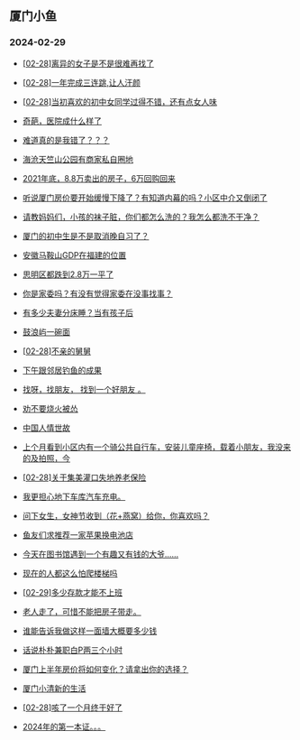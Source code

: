 ## 厦门小鱼 
### 2024-02-29

+ [[02-28]离异的女子是不是很难再找了](http://bbs.xmfish.com/read-htm-tid-18152838.html)

+ [[02-28]一年完成三连跳,让人汗颜](http://bbs.xmfish.com/read-htm-tid-18152741.html)

+ [[02-28]当初喜欢的初中女同学过得不错，还有点女人味](http://bbs.xmfish.com/read-htm-tid-18152758.html)

+ [奇葩，医院成什么样了](http://bbs.xmfish.com/read-htm-tid-18152655.html)

+ [难道真的是我错了？？？](http://bbs.xmfish.com/read-htm-tid-18152664.html)

+ [海沧天竺山公园有商家私自圈地](http://bbs.xmfish.com/read-htm-tid-18152706.html)

+ [2021年底，8.8万卖出的房子，6万回购回来](http://bbs.xmfish.com/read-htm-tid-18152922.html)

+ [听说厦门房价要开始缓慢下降了？有知道内幕的吗？小区中介又倒闭了](http://bbs.xmfish.com/read-htm-tid-18152928.html)

+ [请教妈妈们，小孩的袜子脏，你们都怎么洗的？我怎么都洗不干净？](http://bbs.xmfish.com/read-htm-tid-18152697.html)

+ [厦门的初中生是不是取消晚自习了？](http://bbs.xmfish.com/read-htm-tid-18152819.html)

+ [安徽马鞍山GDP在福建的位置](http://bbs.xmfish.com/read-htm-tid-18152936.html)

+ [思明区都跌到2.8万一平了](http://bbs.xmfish.com/read-htm-tid-18153076.html)

+ [你是家委吗？有没有觉得家委在没事找事？](http://bbs.xmfish.com/read-htm-tid-18152932.html)

+ [有多少夫妻分床睡？当有孩子后](http://bbs.xmfish.com/read-htm-tid-18152916.html)

+ [鼓浪屿一碗面](http://bbs.xmfish.com/read-htm-tid-18153085.html)

+ [[02-28]不亲的舅舅](http://bbs.xmfish.com/read-htm-tid-18153079.html)

+ [下午跟邻居钓鱼的成果](http://bbs.xmfish.com/read-htm-tid-18153112.html)

+ [找呀，找朋友， 找到一个好朋友 。](http://bbs.xmfish.com/read-htm-tid-18152986.html)

+ [劝不要烧火被怂](http://bbs.xmfish.com/read-htm-tid-18152927.html)

+ [中国人情世故](http://bbs.xmfish.com/read-htm-tid-18153057.html)

+ [上个月看到小区内有一个骑公共自行车，安装儿童座椅，载着小朋友，我没来的及拍照，今](http://bbs.xmfish.com/read-htm-tid-18153105.html)

+ [[02-28]关于集美灌口失地养老保险](http://bbs.xmfish.com/read-htm-tid-18152965.html)

+ [我更担心地下车库汽车充电。](http://bbs.xmfish.com/read-htm-tid-18153020.html)

+ [问下女生，女神节收到（花+燕窝）给你，你喜欢吗？](http://bbs.xmfish.com/read-htm-tid-18153058.html)

+ [鱼友们求推荐一家苹果换电池店](http://bbs.xmfish.com/read-htm-tid-18153062.html)

+ [今天在图书馆遇到一个有趣又有钱的大爷……](http://bbs.xmfish.com/read-htm-tid-18153344.html)

+ [现在的人都这么怕爬楼梯吗](http://bbs.xmfish.com/read-htm-tid-18153154.html)

+ [[02-29]多少存款才能不上班](http://bbs.xmfish.com/read-htm-tid-18153364.html)

+ [老人走了，可惜不能把房子带走。](http://bbs.xmfish.com/read-htm-tid-18153470.html)

+ [谁能告诉我做这样一面墙大概要多少钱](http://bbs.xmfish.com/read-htm-tid-18153174.html)

+ [话说朴朴兼职白P两三个小时](http://bbs.xmfish.com/read-htm-tid-18153242.html)

+ [厦门上半年房价将如何变化？请拿出你的选择？](http://bbs.xmfish.com/read-htm-tid-18153158.html)

+ [厦门小清新的生活](http://bbs.xmfish.com/read-htm-tid-18153353.html)

+ [[02-28]咳了一个月终于好了](http://bbs.xmfish.com/read-htm-tid-18153233.html)

+ [2024年的第一本证。。。](http://bbs.xmfish.com/read-htm-tid-18153517.html)

